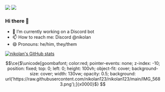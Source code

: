 <a href="https://discord.com/users/767780952436244491"><img src="https://img.shields.io/badge/discord-blue?logo=discord&logoColor=white&style=for-the-badge"></a>
<a href="https://discord.gg/HqnYC2Rafc"><img src="https://img.shields.io/badge/discord%20server-blue?logo=discord&logoColor=white&style=for-the-badge"></a>
### Hi there 👋

- 🔭 I’m currently working on a Discord bot
- 📫 How to reach me: Discord @nikolan
- 😄 Pronouns: he/him, they/them

[![nikolan's GitHub stats](https://github-readme-stats.vercel.app/api?username=nikolan123)](https://github.com/anuraghazra/github-readme-stats)

```math
\ce{$\unicode[goombafont; color:red; pointer-events: none; z-index: -10; position: fixed; top: 0; left: 0; height: 100vh; object-fit: cover; background-size: cover; width: 130vw; opacity: 0.5; background: url('https://raw.githubusercontent.com/nikolan123/nikolan123/main/IMG_5683.png');]{x0000}$}
